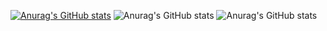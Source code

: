 [![Anurag's GitHub stats](https://github-readme-stats.vercel.app/api?username=soyandrestrujillo)](https://github.com/anuraghazra/github-readme-stats)
![Anurag's GitHub stats](https://github-readme-stats.vercel.app/api?username=soyandrestrujillo&show=reviews,discussions_started,discussions_answered,prs_merged,prs_merged_percentage&show_icons=true&theme=radical)
![Anurag's GitHub stats](https://github-readme-stats.vercel.app/api?username=soyandrestrujillo&show_icons=true&theme=radical)
